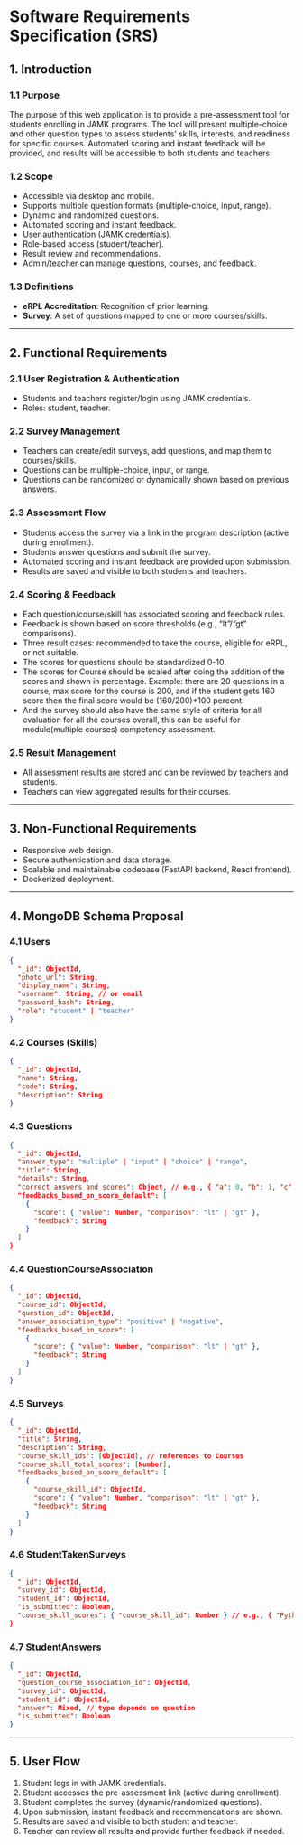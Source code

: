 # Software Requirements Specification (SRS)

## 1. Introduction

### 1.1 Purpose
The purpose of this web application is to provide a pre-assessment tool for students enrolling in JAMK programs. The tool will present multiple-choice and other question types to assess students’ skills, interests, and readiness for specific courses. Automated scoring and instant feedback will be provided, and results will be accessible to both students and teachers.

### 1.2 Scope
- Accessible via desktop and mobile.
- Supports multiple question formats (multiple-choice, input, range).
- Dynamic and randomized questions.
- Automated scoring and instant feedback.
- User authentication (JAMK credentials).
- Role-based access (student/teacher).
- Result review and recommendations.
- Admin/teacher can manage questions, courses, and feedback.

### 1.3 Definitions
- **eRPL Accreditation**: Recognition of prior learning.
- **Survey**: A set of questions mapped to one or more courses/skills.

---

## 2. Functional Requirements

### 2.1 User Registration & Authentication
- Students and teachers register/login using JAMK credentials.
- Roles: student, teacher.

### 2.2 Survey Management
- Teachers can create/edit surveys, add questions, and map them to courses/skills.
- Questions can be multiple-choice, input, or range.
- Questions can be randomized or dynamically shown based on previous answers.

### 2.3 Assessment Flow
- Students access the survey via a link in the program description (active during enrollment).
- Students answer questions and submit the survey.
- Automated scoring and instant feedback are provided upon submission.
- Results are saved and visible to both students and teachers.

### 2.4 Scoring & Feedback
- Each question/course/skill has associated scoring and feedback rules.
- Feedback is shown based on score thresholds (e.g., “lt”/“gt” comparisons).
- Three result cases: recommended to take the course, eligible for eRPL, or not suitable.
- The scores for questions should be standardized 0-10.
- The scores for Course should be scaled after doing the addition of the scores and shown in percentage. Example: there are 20 questions in a course, max score for the course is 200, and if the student gets 160 score then the final score would be (160/200)*100 percent.
- And the survey should also have the same style of criteria for all evaluation for all the courses overall, this can be useful for module(multiple courses) competency assessment.

### 2.5 Result Management
- All assessment results are stored and can be reviewed by teachers and students.
- Teachers can view aggregated results for their courses.

---

## 3. Non-Functional Requirements

- Responsive web design.
- Secure authentication and data storage.
- Scalable and maintainable codebase (FastAPI backend, React frontend).
- Dockerized deployment.

---

## 4. MongoDB Schema Proposal

### 4.1 Users
```json
{
  "_id": ObjectId,
  "photo_url": String,
  "display_name": String,
  "username": String, // or email
  "password_hash": String,
  "role": "student" | "teacher"
}
```

### 4.2 Courses (Skills)
```json
{
  "_id": ObjectId,
  "name": String,
  "code": String,
  "description": String
}
```

### 4.3 Questions
```json
{
  "_id": ObjectId,
  "answer_type": "multiple" | "input" | "choice" | "range",
  "title": String,
  "details": String,
  "correct_answers_and_scores": Object, // e.g., { "a": 0, "b": 1, "c": 3 } or { "input": "Jyvaskyla" }
  "feedbacks_based_on_score_default": [
    {
      "score": { "value": Number, "comparison": "lt" | "gt" },
      "feedback": String
    }
  ]
}
```

### 4.4 QuestionCourseAssociation
```json
{
  "_id": ObjectId,
  "course_id": ObjectId,
  "question_id": ObjectId,
  "answer_association_type": "positive" | "negative",
  "feedbacks_based_on_score": [
    {
      "score": { "value": Number, "comparison": "lt" | "gt" },
      "feedback": String
    }
  ]
}
```

### 4.5 Surveys
```json
{
  "_id": ObjectId,
  "title": String,
  "description": String,
  "course_skill_ids": [ObjectId], // references to Courses
  "course_skill_total_scores": [Number],
  "feedbacks_based_on_score_default": [
    {
      "course_skill_id": ObjectId,
      "score": { "value": Number, "comparison": "lt" | "gt" },
      "feedback": String
    }
  ]
}
```

### 4.6 StudentTakenSurveys
```json
{
  "_id": ObjectId,
  "survey_id": ObjectId,
  "student_id": ObjectId,
  "is_submitted": Boolean,
  "course_skill_scores": { "course_skill_id": Number } // e.g., { "Python": 25, "IoT": 10 }
}
```

### 4.7 StudentAnswers
```json
{
  "_id": ObjectId,
  "question_course_association_id": ObjectId,
  "survey_id": ObjectId,
  "student_id": ObjectId,
  "answer": Mixed, // type depends on question
  "is_submitted": Boolean
}
```

---

## 5. User Flow

1. Student logs in with JAMK credentials.
2. Student accesses the pre-assessment link (active during enrollment).
3. Student completes the survey (dynamic/randomized questions).
4. Upon submission, instant feedback and recommendations are shown.
5. Results are saved and visible to both student and teacher.
6. Teacher can review all results and provide further feedback if needed.
